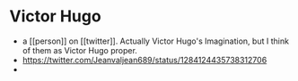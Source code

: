 # Victor Hugo
- a [[person]] on [[twitter]]. Actually Victor Hugo's Imagination, but I think of them as Victor Hugo proper.
- https://twitter.com/Jeanvaljean689/status/1284124435738312706
- 
